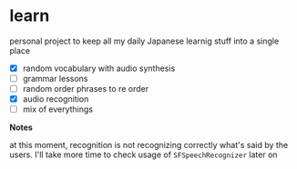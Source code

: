 # learn

personal project to keep all my daily Japanese learnig stuff into a single place

- [x] random vocabulary with audio synthesis
- [ ] grammar lessons
- [ ] random order phrases to re order
- [x] audio recognition 
- [ ] mix of everythings

**Notes**

 at this moment, recognition is not recognizing correctly what's said by the users. I'll take more time to check usage of ```SFSpeechRecognizer``` later on
